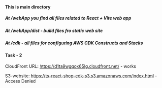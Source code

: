 #### This is main directory

##### At /webApp you find all files related to React + Vite web app

##### At /webApp/dist - build files fro static web site

##### At /cdk - all files for configuring AWS CDK Constructs and Stacks

#### Task - 2

CloudFront URL: https://d1ta9wgqox65lg.cloudfront.net/ - works

S3-website: https://ts-react-shop-cdk-s3.s3.amazonaws.com/index.html - <Message>Access Denied</Message>
